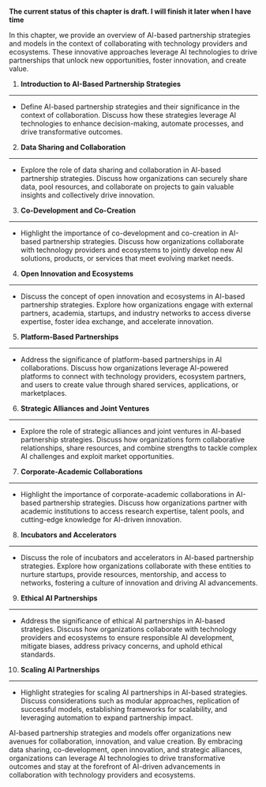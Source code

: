 **The current status of this chapter is draft. I will finish it later when I have time**

In this chapter, we provide an overview of AI-based partnership strategies and models in the context of collaborating with technology providers and ecosystems. These innovative approaches leverage AI technologies to drive partnerships that unlock new opportunities, foster innovation, and create value.

1. **Introduction to AI-Based Partnership Strategies**
------------------------------------------------------

* Define AI-based partnership strategies and their significance in the context of collaboration. Discuss how these strategies leverage AI technologies to enhance decision-making, automate processes, and drive transformative outcomes.

2. **Data Sharing and Collaboration**
-------------------------------------

* Explore the role of data sharing and collaboration in AI-based partnership strategies. Discuss how organizations can securely share data, pool resources, and collaborate on projects to gain valuable insights and collectively drive innovation.

3. **Co-Development and Co-Creation**
-------------------------------------

* Highlight the importance of co-development and co-creation in AI-based partnership strategies. Discuss how organizations collaborate with technology providers and ecosystems to jointly develop new AI solutions, products, or services that meet evolving market needs.

4. **Open Innovation and Ecosystems**
-------------------------------------

* Discuss the concept of open innovation and ecosystems in AI-based partnership strategies. Explore how organizations engage with external partners, academia, startups, and industry networks to access diverse expertise, foster idea exchange, and accelerate innovation.

5. **Platform-Based Partnerships**
----------------------------------

* Address the significance of platform-based partnerships in AI collaborations. Discuss how organizations leverage AI-powered platforms to connect with technology providers, ecosystem partners, and users to create value through shared services, applications, or marketplaces.

6. **Strategic Alliances and Joint Ventures**
---------------------------------------------

* Explore the role of strategic alliances and joint ventures in AI-based partnership strategies. Discuss how organizations form collaborative relationships, share resources, and combine strengths to tackle complex AI challenges and exploit market opportunities.

7. **Corporate-Academic Collaborations**
----------------------------------------

* Highlight the importance of corporate-academic collaborations in AI-based partnership strategies. Discuss how organizations partner with academic institutions to access research expertise, talent pools, and cutting-edge knowledge for AI-driven innovation.

8. **Incubators and Accelerators**
----------------------------------

* Discuss the role of incubators and accelerators in AI-based partnership strategies. Explore how organizations collaborate with these entities to nurture startups, provide resources, mentorship, and access to networks, fostering a culture of innovation and driving AI advancements.

9. **Ethical AI Partnerships**
------------------------------

* Address the significance of ethical AI partnerships in AI-based strategies. Discuss how organizations collaborate with technology providers and ecosystems to ensure responsible AI development, mitigate biases, address privacy concerns, and uphold ethical standards.

10. **Scaling AI Partnerships**
-------------------------------

* Highlight strategies for scaling AI partnerships in AI-based strategies. Discuss considerations such as modular approaches, replication of successful models, establishing frameworks for scalability, and leveraging automation to expand partnership impact.

AI-based partnership strategies and models offer organizations new avenues for collaboration, innovation, and value creation. By embracing data sharing, co-development, open innovation, and strategic alliances, organizations can leverage AI technologies to drive transformative outcomes and stay at the forefront of AI-driven advancements in collaboration with technology providers and ecosystems.
